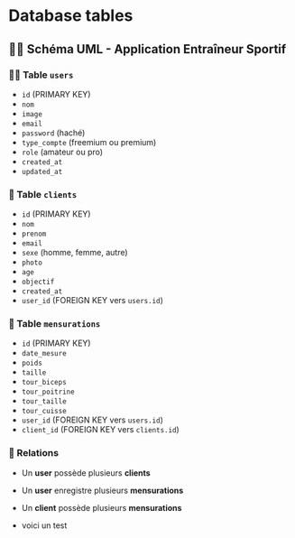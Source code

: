 # Database tables

## 🏋️‍♂️ Schéma UML - Application Entraîneur Sportif

### 🧑‍🏫 Table `users`

- `id` (PRIMARY KEY)
- `nom`
- `image`
- `email`
- `password` (haché)
- `type_compte` (freemium ou premium)
- `role` (amateur ou pro)
- `created_at`
- `updated_at`

### 🧍 Table `clients`

- `id` (PRIMARY KEY)
- `nom`
- `prenom`
- `email`
- `sexe` (homme, femme, autre)
- `photo`
- `age`
- `objectif`
- `created_at`
- `user_id` (FOREIGN KEY vers `users.id`)

### 📏 Table `mensurations`

- `id` (PRIMARY KEY)
- `date_mesure`
- `poids`
- `taille`
- `tour_biceps`
- `tour_poitrine`
- `tour_taille`
- `tour_cuisse`
- `user_id` (FOREIGN KEY vers `users.id`)
- `client_id` (FOREIGN KEY vers `clients.id`)

### 🔗 Relations

- Un **user** possède plusieurs **clients**
- Un **user** enregistre plusieurs **mensurations**
- Un **client** possède plusieurs **mensurations**

- voici un test
